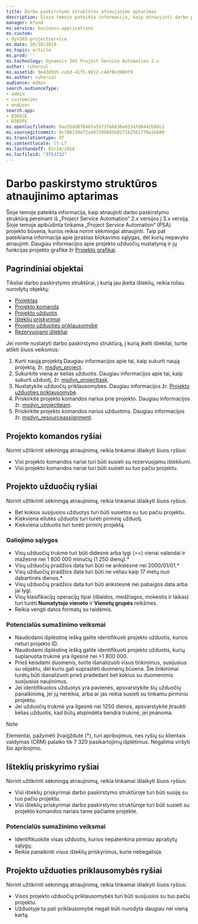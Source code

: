 ```yaml
---
title: Darbo paskirstymo struktūros atnaujinimo aptarimas
description: Šioje temoje pateikta informacija, kaip atnaujinti darbo paskirstymo struktūrą pereinant iš „Project Service Automation“ 2.x versijos į 3.x versiją.
manager: kfend
ms.service: business-applications
ms.custom:
- dyn365-projectservice
ms.date: 10/18/2019
ms.topic: article
ms.prod: ''
ms.technology: Dynamics 365 Project Service Automation 2.x
author: ruhercul
ms.assetid: 9e43d5b5-ca5d-41f5-9012-c48f8e3080f9
ms.author: ruhercul
audience: Admin
search.audienceType:
- admin
- customizer
- enduser
search.app:
- D365CE
- D365PS
ms.openlocfilehash: 9aa35dd8784bfa55737b0836e653afd0442b80c2
ms.sourcegitcommit: 8c786230ef2a497280885b827162561776e2eb00
ms.translationtype: HT
ms.contentlocale: lt-LT
ms.lasthandoff: 03/24/2020
ms.locfileid: "3753732"
---
```

# <a name="upgrade-considerations-for-the-work-breakdown-structure"></a>Darbo paskirstymo struktūros atnaujinimo aptarimas
Šioje temoje pateikta informacija, kaip atnaujinti darbo paskirstymo struktūrą pereinant iš „Project Service Automation“ 2.x versijos į 3.x versiją. Šioje temoje apibūdinta tinkama „Project Service Automation“ (PSA) projekto būsena, kurios reikia norint sėkmingai atnaujinti. Taip pat pateikiama informacija apie įprastas blokavimo sąlygas, dėl kurių nepavyks atnaujinti. Daugiau informacijos apie projekto užduočių nustatymą ir jų funkcijas projekto grafike žr [Projekto grafikai](project-creating.md).

## <a name="key-entities"></a>Pagrindiniai objektai
Tiksliai darbo paskirstymo struktūrai, į kurią jau įkelta išteklių, reikia toliau nurodytų objektų:

- [Projektas](../developer/entities/msdyn_project.md)
- [Projekto komanda](../developer/entities/msdyn_projectteam.md)
- [Projekto užduotis](../developer/entities/msdyn_projecttask.md)
- [Išteklių priskyrimai](../developer/entities/msdyn_resourceassignment.md)
- [Projekto užduoties priklausomybė](../developer/entities/msdyn_projecttaskdependency.md)
- [Rezervuojami ištekliai](../developer/entities/bookableresource.md)

Jei norite nustatyti darbo paskirstymo struktūrą, į kurią įkelti ištekliai, turite atlikti šiuos veiksmus:

1. Kurti naują projektą Daugiau informacijos apie tai, kaip sukurti naują projektą, žr. [msdyn_project](../developer/entities/msdyn_project.md).
2. Sukurkite vieną ar kelias užduotis. Daugiau informacijos apie tai, kaip sukurti užduotį, žr. [msdyn_projecttask](../developer/entities/msdyn_projecttask.md).
3. Nustatykite užduočių priklausomybes. Daugiau informacijos žr. [Projekto užduoties priklausomybė](../developer/entities/msdyn_projecttaskdependency.md).
4. Priskirkite projekto komandos narius prie projekto. Daugiau informacijos žr. [msdyn_projectteam](../developer/entities/msdyn_projectteam.md).
5. Priskirkite projekto komandos narius užduotims. Daugiau informacijos žr. [msdyn_resourceassignment](../developer/entities/msdyn_resourceassignment.md).

## <a name="project-team-relationships"></a>Projekto komandos ryšiai

Norint užtikrinti sėkmingą atnaujinimą, reikia tinkamai išlaikyti šiuos ryšius:
- Visi projekto komandos nariai turi būti susieti su rezervuojamu ištekliumi.
- Visi projekto komandos nariai turi būti susieti su tuo pačiu projektu. 

## <a name="project-task-relationships"></a>Projekto užduočių ryšiai
Norint užtikrinti sėkmingą atnaujinimą, reikia tinkamai išlaikyti šiuos ryšius:

- Bet kokios susijusios užduotys turi būti susietos su tuo pačiu projektu.
- Kiekviena eilutės užduotis turi turėti pirminę užduotį.
- Kiekviena užduotis turi turėti pirminį projektą.

### <a name="valid-conditions"></a>Galiojimo sąlygos

- Visų užduočių trukmė turi būti didesnė arba lygi (>=) vienai valandai ir mažesnė nei 1 800 000 minučių (1 250 dienų).*
- Visų užduočių pradžios data turi būti ne ankstesnė nei 2000/01/01.*
- Visų užduočių pradžios data turi būti ne vėliau kaip 17 metų nuo dabartinės dienos.*
- Visų užduočių pradžios data turi būti ankstesnė nei pabaigos data arba jai lygi.
- Visų klasifikacijų operacijų tipai (išlaidos, medžiagos, mokestis ir laikas) turi turėti **Numatytojo vieneto** ir **Vienetų grupės** reikšmes.
- Reikia vengti datos formatų su raidėmis.

### <a name="potential-mitigation-steps"></a>Potencialūs sumažinimo veiksmai
- Naudodami išplėstinę iešką galite identifikuoti projekto užduotis, kurios neturi projekto ID.
- Naudodami išplėstinę iešką galite identifikuoti projekto užduotis, kurių suplanuota trukmė yra ilgesnė nei >1 800 000.
- Prieš keisdami duomenis, turite išanalizuoti visus tinkinimus, susijusius su objektu, dėl kurio gali suprastėti duomenų būsena. Šie tinkinimai turėtų būti išanalizuoti prieš pradedant bet kokius su duomenimis susijusius naujinimus.
- Jei identifikuotos užduotys yra pavienės, apsvarstykite šių užduočių panaikinimą, jei jų nereikia, arba ar jas reikia susieti su tinkamu pirminiu projektu.
- Jei užduočių trukmė yra ilgesnė nei 1250 dienos, apsvarstykite įtraukti kelias užduotis, kad būtų atspindėta bendra trukmė, jei įmanoma.

> [!NOTE]
> Elementai, pažymėti žvaigždute (\*), turi apribojimus, nes ryšių su klientais valdymas (CRM) palaiko tik 7 320 pasikartojimų išplėtimus. Negalima viršyti šio apribojimo.

## <a name="resource-assignment-relationships"></a>Išteklių priskyrimo ryšiai
Norint užtikrinti sėkmingą atnaujinimą, reikia tinkamai išlaikyti šiuos ryšius:

- Visi išteklių priskyrimai darbo paskirstymo struktūroje turi būti susiję su tuo pačiu projektu.
- Visi išteklių priskyrimai darbo paskirstymo struktūroje turi būti susieti su projekto komandos nariais tame pačiame projekte.

### <a name="potential-mitigation-steps"></a>Potencialūs sumažinimo veiksmai
- Identifikuokite visas užduotis, kurios nepatenkina pirmiau aprašytų sąlygų.  
- Reikia panaikinti visus išteklių priskyrimus, kurie nebegalioja.

## <a name="project-task-dependency-relationships"></a>Projekto užduoties priklausomybės ryšiai
Norint užtikrinti sėkmingą atnaujinimą, reikia tinkamai išlaikyti šiuos ryšius:

- Visos projekto užduočių priklausomybės turi būti susijusios su tuo pačiu projektu.
- Užduotyje ta pati priklausomybė negali būti nurodyta daugiau nei vieną kartą.
